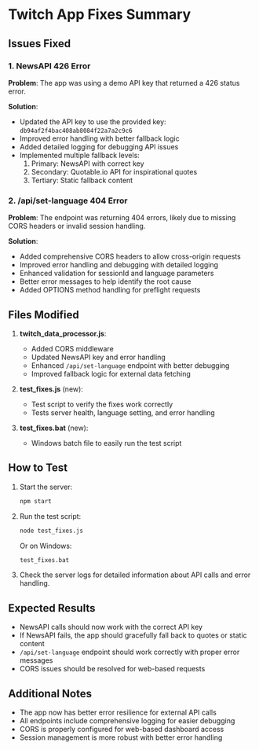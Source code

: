 # Twitch App Fixes Summary

## Issues Fixed

### 1. NewsAPI 426 Error
**Problem**: The app was using a demo API key that returned a 426 status error.

**Solution**:
- Updated the API key to use the provided key: `db94af2f4bac408ab8084f22a7a2c9c6`
- Improved error handling with better fallback logic
- Added detailed logging for debugging API issues
- Implemented multiple fallback levels:
  1. Primary: NewsAPI with correct key
  2. Secondary: Quotable.io API for inspirational quotes
  3. Tertiary: Static fallback content

### 2. /api/set-language 404 Error
**Problem**: The endpoint was returning 404 errors, likely due to missing CORS headers or invalid session handling.

**Solution**:
- Added comprehensive CORS headers to allow cross-origin requests
- Improved error handling and debugging with detailed logging
- Enhanced validation for sessionId and language parameters
- Better error messages to help identify the root cause
- Added OPTIONS method handling for preflight requests

## Files Modified

1. **twitch_data_processor.js**:
   - Added CORS middleware
   - Updated NewsAPI key and error handling
   - Enhanced `/api/set-language` endpoint with better debugging
   - Improved fallback logic for external data fetching

2. **test_fixes.js** (new):
   - Test script to verify the fixes work correctly
   - Tests server health, language setting, and error handling

3. **test_fixes.bat** (new):
   - Windows batch file to easily run the test script

## How to Test

1. Start the server:
   ```bash
   npm start
   ```

2. Run the test script:
   ```bash
   node test_fixes.js
   ```
   Or on Windows:
   ```bash
   test_fixes.bat
   ```

3. Check the server logs for detailed information about API calls and error handling.

## Expected Results

- NewsAPI calls should now work with the correct API key
- If NewsAPI fails, the app should gracefully fall back to quotes or static content
- `/api/set-language` endpoint should work correctly with proper error messages
- CORS issues should be resolved for web-based requests

## Additional Notes

- The app now has better error resilience for external API calls
- All endpoints include comprehensive logging for easier debugging
- CORS is properly configured for web-based dashboard access
- Session management is more robust with better error handling
